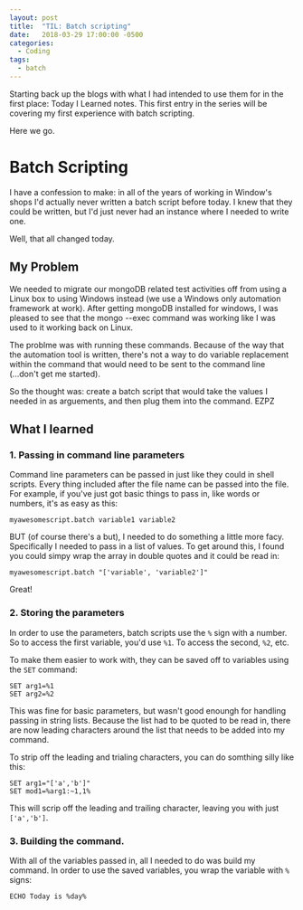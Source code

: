 ```yaml
---
layout: post
title:  "TIL: Batch scripting"
date:   2018-03-29 17:00:00 -0500
categories:
  - Coding
tags:
  - batch
---
```

Starting back up the blogs with what I had intended to use them for in the first place: Today I Learned notes. This first entry in the series will be covering my first experience with batch scripting.

Here we go.

# Batch Scripting
I have a confession to make: in all of the years of working in Window's shops I'd actually never written a batch script before today. I knew that they could be written, but I'd just never had an instance where I needed to write one.

Well, that all changed today.


## My Problem
We needed to migrate our mongoDB related test activities off from using a Linux box to using Windows instead (we use a Windows only automation framework at work). After getting mongoDB installed for windows, I was pleased to see that the mongo --exec command was working like I was used to it working back on Linux.

The problme was with running these commands. Because of the way that the automation tool is written, there's not a way to do variable replacement within the command that would need to be sent to the command line (...don't get me started).

So the thought was: create a batch script that would take the values I needed in as arguements, and then plug them into the command. EZPZ

## What I learned
### 1. Passing in command line parameters
Command line parameters can be passed in just like they could in shell scripts. Every thing included after the file name can be passed into the file. For example, if you've just got basic things to pass in, like words or numbers, it's as easy as this:

`myawesomescript.batch variable1 variable2`

BUT (of course there's a but), I needed to do something a little more facy. Specifically I needed to pass in a list of values. To get around this, I found you could simpy wrap the array in double quotes and it could be read in:

`myawesomescript.batch "['variable', 'variable2']"`

Great!

### 2. Storing the parameters
In order to use the parameters, batch scripts use the `%` sign with a number. So to access the first variable, you'd use `%1`. To access the second, `%2`, etc.

To make them easier to work with, they can be saved off to variables using the `SET` command:

```Batch
SET arg1=%1
SET arg2=%2
```
This was fine for basic parameters, but wasn't good enoungh for handling passing in string lists. Because the list had to be quoted to be read in, there are now leading characters around the list that needs to be added into my command.

To strip off the leading and trialing characters, you can do somthing silly like this:

```Batch
SET arg1="['a','b']"
SET mod1=%arg1:~1,1%
```
This will scrip off the leading and trailing character, leaving you with just `['a','b']`.

### 3. Building the command.
With all of the variables passed in, all I needed to do was build my command. In order to use the saved variables, you wrap the variable with `%` signs:

```Batch
ECHO Today is %day%
```
